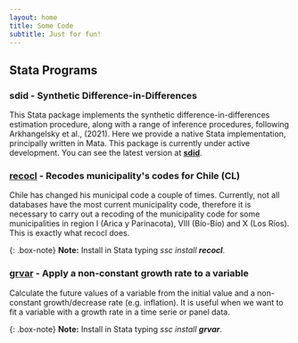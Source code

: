 ```yaml
---
layout: home
title: Some Code
subtitle: Just for fun!
---
```


## Stata Programs
### **sdid** - Synthetic Difference-in-Differences

This Stata package implements the synthetic difference-in-differences estimation procedure, along with a range of inference procedures, following Arkhangelsky et al., (2021). Here we provide a native Stata implementation, principally written in Mata. This package is currently under active development. You can see the latest version at [**sdid**](https://github.com/Daniel-Pailanir/sdid).


### [**recocl**](https://econpapers.repec.org/software/bocbocode/S458893.htm) - Recodes municipality's codes for Chile (CL)

Chile has changed his municipal code a couple of times. Currently, not all databases have the most current municipality code, therefore it is necessary to carry out a recoding of the municipality code for some municipalities in region I (Arica y Parinacota), VIII (Bío-Bío) and X (Los Ríos). This is exactly what recocl does.

{: .box-note}
**Note:** Install in Stata typing _ssc install **recocl**_.

### [**grvar**](https://econpapers.repec.org/software/bocbocode/s458802.htm) - Apply a non-constant growth rate to a variable

Calculate the future values of a variable from the initial value and a non-constant growth/decrease rate (e.g. inflation). It is useful when we want to fit a variable with a growth rate in a time serie or panel data.

{: .box-note}
**Note:** Install in Stata typing _ssc install **grvar**_.

